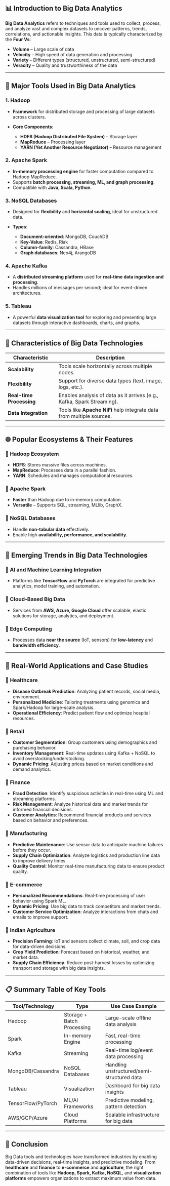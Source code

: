 

## 📊 Introduction to Big Data Analytics

**Big Data Analytics** refers to techniques and tools used to collect, process, and analyze vast and complex datasets to uncover patterns, trends, correlations, and actionable insights. This data is typically characterized by the **Four Vs**:

* **Volume** – Large scale of data
* **Velocity** – High speed of data generation and processing
* **Variety** – Different types (structured, unstructured, semi-structured)
* **Veracity** – Quality and trustworthiness of the data

---

## 🔧 Major Tools Used in Big Data Analytics

### 1. **Hadoop**

* **Framework** for distributed storage and processing of large datasets across clusters.
* **Core Components**:

  * **HDFS (Hadoop Distributed File System)** – Storage layer
  * **MapReduce** – Processing layer
  * **YARN (Yet Another Resource Negotiator)** – Resource management

### 2. **Apache Spark**

* **In-memory processing engine** for faster computation compared to Hadoop MapReduce.
* Supports **batch processing, streaming, ML, and graph processing**.
* Compatible with **Java, Scala, Python**.

### 3. **NoSQL Databases**

* Designed for **flexibility** and **horizontal scaling**, ideal for unstructured data.
* **Types**:

  * **Document-oriented**: MongoDB, CouchDB
  * **Key-Value**: Redis, Riak
  * **Column-family**: Cassandra, HBase
  * **Graph databases**: Neo4j, ArangoDB

### 4. **Apache Kafka**

* A **distributed streaming platform** used for **real-time data ingestion and processing**.
* Handles millions of messages per second; ideal for event-driven architectures.

### 5. **Tableau**

* A powerful **data visualization tool** for exploring and presenting large datasets through interactive dashboards, charts, and graphs.

---

## 🧩 Characteristics of Big Data Technologies

| Characteristic           | Description                                                            |
| ------------------------ | ---------------------------------------------------------------------- |
| **Scalability**          | Tools scale horizontally across multiple nodes.                        |
| **Flexibility**          | Support for diverse data types (text, image, logs, etc.).              |
| **Real-time Processing** | Enables analysis of data as it arrives (e.g., Kafka, Spark Streaming). |
| **Data Integration**     | Tools like **Apache NiFi** help integrate data from multiple sources.  |

---

## 🌐 Popular Ecosystems & Their Features

### 🔹 Hadoop Ecosystem

* **HDFS**: Stores massive files across machines.
* **MapReduce**: Processes data in a parallel fashion.
* **YARN**: Schedules and manages computational resources.

### 🔹 Apache Spark

* **Faster** than Hadoop due to in-memory computation.
* **Versatile** – Supports SQL, streaming, MLlib, GraphX.

### 🔹 NoSQL Databases

* Handle **non-tabular data** effectively.
* Enable high **availability, performance, and scalability**.

---

## 🚀 Emerging Trends in Big Data Technologies

### 🔸 AI and Machine Learning Integration

* Platforms like **TensorFlow** and **PyTorch** are integrated for predictive analytics, model training, and automation.

### 🔸 Cloud-Based Big Data

* Services from **AWS, Azure, Google Cloud** offer scalable, elastic solutions for storage, analytics, and deployment.

### 🔸 Edge Computing

* Processes data **near the source** (IoT, sensors) for **low-latency** and **bandwidth efficiency**.

---

## 🏥 Real-World Applications and Case Studies

### 📌 **Healthcare**

* **Disease Outbreak Prediction**: Analyzing patient records, social media, environment.
* **Personalized Medicine**: Tailoring treatments using genomics and Spark/Hadoop for large-scale analysis.
* **Operational Efficiency**: Predict patient flow and optimize hospital resources.

### 📌 **Retail**

* **Customer Segmentation**: Group customers using demographics and purchasing behavior.
* **Inventory Management**: Real-time updates using Kafka + NoSQL to avoid overstocking/understocking.
* **Dynamic Pricing**: Adjusting prices based on market conditions and demand analytics.

### 📌 **Finance**

* **Fraud Detection**: Identify suspicious activities in real-time using ML and streaming platforms.
* **Risk Management**: Analyze historical data and market trends for informed financial decisions.
* **Customer Analytics**: Recommend financial products and services based on behavior and preferences.

### 📌 **Manufacturing**

* **Predictive Maintenance**: Use sensor data to anticipate machine failures before they occur.
* **Supply Chain Optimization**: Analyze logistics and production line data to improve delivery times.
* **Quality Control**: Monitor real-time manufacturing data to ensure product quality.

### 📌 **E-commerce**

* **Personalized Recommendations**: Real-time processing of user behavior using Spark ML.
* **Dynamic Pricing**: Use big data to track competitors and market trends.
* **Customer Service Optimization**: Analyze interactions from chats and emails to improve support.

### 📌 **Indian Agriculture**

* **Precision Farming**: IoT and sensors collect climate, soil, and crop data for data-driven decisions.
* **Crop Yield Prediction**: Forecast based on historical, weather, and market data.
* **Supply Chain Efficiency**: Reduce post-harvest losses by optimizing transport and storage with big data insights.

---

## 📋 Summary Table of Key Tools

| Tool/Technology    | Type                       | Use Case Example                           |
| ------------------ | -------------------------- | ------------------------------------------ |
| Hadoop             | Storage + Batch Processing | Large-scale offline data analysis          |
| Spark              | In-memory Engine           | Fast, real-time processing                 |
| Kafka              | Streaming                  | Real-time log/event data processing        |
| MongoDB/Cassandra  | NoSQL Databases            | Handling unstructured/semi-structured data |
| Tableau            | Visualization              | Dashboard for big data insights            |
| TensorFlow/PyTorch | ML/AI Frameworks           | Predictive modeling, pattern detection     |
| AWS/GCP/Azure      | Cloud Platforms            | Scalable infrastructure for big data       |

---

## 🧠 Conclusion

Big Data tools and technologies have transformed industries by enabling data-driven decisions, real-time insights, and predictive modeling. From **healthcare** and **finance** to **e-commerce** and **agriculture**, the right combination of tools like **Hadoop, Spark, Kafka, NoSQL**, and **visualization platforms** empowers organizations to extract maximum value from data.

